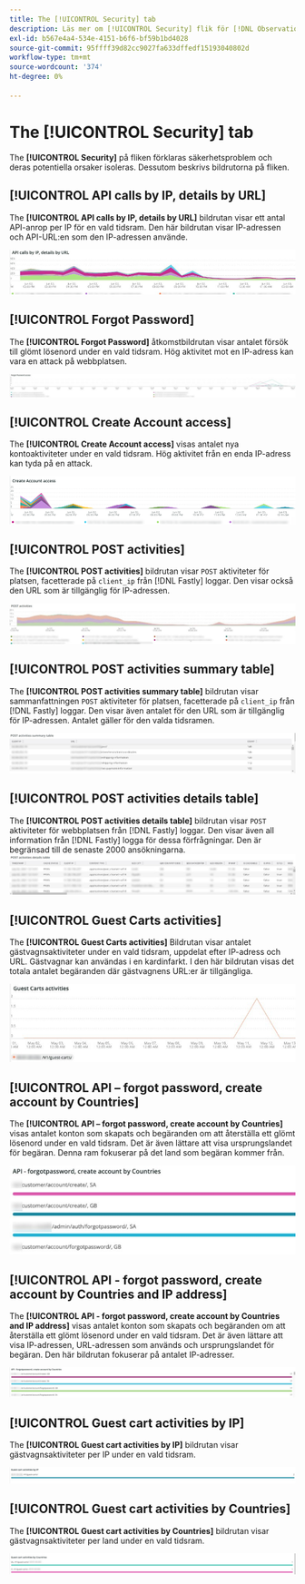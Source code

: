 ```yaml
---
title: The [!UICONTROL Security] tab
description: Läs mer om [!UICONTROL Security] flik för [!DNL Observation for Adobe Commerce].
exl-id: b567e4a4-534e-4151-b6f6-bf59b1bd4028
source-git-commit: 95ffff39d82cc9027fa633dffedf15193040802d
workflow-type: tm+mt
source-wordcount: '374'
ht-degree: 0%

---
```


# The [!UICONTROL Security] tab

The **[!UICONTROL Security]** på fliken förklaras säkerhetsproblem och deras potentiella orsaker isoleras. Dessutom beskrivs bildrutorna på fliken.

## [!UICONTROL API calls by IP, details by URL]

The **[!UICONTROL API calls by IP, details by URL]** bildrutan visar ett antal API-anrop per IP för en vald tidsram. Den här bildrutan visar IP-adressen och API-URL:en som den IP-adressen använde.

![API-anrop via IP](../../assets/tools/observation-for-adobe-commerce/calls-by-ip.jpg)

## [!UICONTROL Forgot Password]

The **[!UICONTROL Forgot Password]** åtkomstbildrutan visar antalet försök till glömt lösenord under en vald tidsram. Hög aktivitet mot en IP-adress kan vara en attack på webbplatsen.

![Glömt lösenord](../../assets/tools/observation-for-adobe-commerce/forgot-password.jpg)

## [!UICONTROL Create Account access]

The **[!UICONTROL Create Account access]** visas antalet nya kontoaktiviteter under en vald tidsram. Hög aktivitet från en enda IP-adress kan tyda på en attack.

![create-account-access](../../assets/tools/observation-for-adobe-commerce/create-account-access.png)

## [!UICONTROL POST activities]

The **[!UICONTROL POST activities]** bildrutan visar `POST` aktiviteter för platsen, facetterade på `client_ip` från [!DNL Fastly] loggar. Den visar också den URL som är tillgänglig för IP-adressen.

![POST](../../assets/tools/observation-for-adobe-commerce/POST-activities.jpg)

## [!UICONTROL POST activities summary table]

The **[!UICONTROL POST activities summary table]** bildrutan visar sammanfattningen `POST` aktiviteter för platsen, facetterade på `client_ip` från [!DNL Fastly] loggar. Den visar även antalet för den URL som är tillgänglig för IP-adressen. Antalet gäller för den valda tidsramen.

![Sammanfattning av POSTER](../../assets/tools/observation-for-adobe-commerce/POST-activities-summary.jpg)

## [!UICONTROL POST activities details table]

The **[!UICONTROL POST activities details table]** bildrutan visar `POST` aktiviteter för webbplatsen från [!DNL Fastly] loggar. Den visar även all information från [!DNL Fastly] logga för dessa förfrågningar. Den är begränsad till de senaste 2000 ansökningarna.
![POST-aktiviteter-details](../../assets/tools/observation-for-adobe-commerce/POST-activities-details.jpg)

## [!UICONTROL Guest Carts activities]

The **[!UICONTROL Guest Carts activities]** Bildrutan visar antalet gästvagnsaktiviteter under en vald tidsram, uppdelat efter IP-adress och URL. Gästvagnar kan användas i en kardinfarkt. I den här bildrutan visas det totala antalet begäranden där gästvagnens URL:er är tillgängliga.

![Gästvagnsaktiviteter](../../assets/tools/observation-for-adobe-commerce/guest-carts-activities.jpg)

## [!UICONTROL API – forgot password, create account by Countries]

The **[!UICONTROL API – forgot password, create account by Countries]** visas antalet konton som skapats och begäranden om att återställa ett glömt lösenord under en vald tidsram. Det är även lättare att visa ursprungslandet för begäran. Denna ram fokuserar på det land som begäran kommer från.

![api-glömde-countries](../../assets/tools/observation-for-adobe-commerce/api-forgot-countries.jpg)

## [!UICONTROL API - forgot password, create account by Countries and IP address]

The **[!UICONTROL API - forgot password, create account by Countries and IP address]** visas antalet konton som skapats och begäranden om att återställa ett glömt lösenord under en vald tidsram. Det är även lättare att visa IP-adressen, URL-adressen som används och ursprungslandet för begäran. Den här bildrutan fokuserar på antalet IP-adresser.

![api-Hide-countries-ip](../../assets/tools/observation-for-adobe-commerce/api-forgot-countries-ip.png)

## [!UICONTROL Guest cart activities by IP]

The **[!UICONTROL Guest cart activities by IP]** bildrutan visar gästvagnsaktiviteter per IP under en vald tidsram.

![gästvagn-ip](../../assets/tools/observation-for-adobe-commerce/guest-cart-ip.png)

## [!UICONTROL Guest cart activities by Countries]

The **[!UICONTROL Guest cart activities by Countries]** bildrutan visar gästvagnsaktiviteter per land under en vald tidsram.

![gästvagn-land](../../assets/tools/observation-for-adobe-commerce/guest-cart-country.png)
